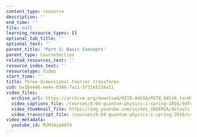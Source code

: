 ```yaml
---
content_type: resource
description: ''
end_time: ''
file: null
learning_resource_types: []
optional_tab_title: ''
optional_text: ''
parent_title: 'Part 1: Basic Concepts'
parent_type: CourseSection
related_resources_text: ''
resource_index_text: ''
resourcetype: Video
start_time: ''
title: Three-dimensional Fourier transforms
uid: be28e446-ee4e-9386-7a11-5f31e5134a11
video_files:
  archive_url: https://archive.org/download/MIT8.04S16/MIT8_04S16_lec08_s3_300k.mp4
  video_captions_file: /courses/8-04-quantum-physics-i-spring-2016/9dfe5ca2da3156a8b4fc57bc9489d08a_MJM1AzpB6Y4.vtt
  video_thumbnail_file: https://img.youtube.com/vi/nVs_VDQEM2A/default.jpg
  video_transcript_file: /courses/8-04-quantum-physics-i-spring-2016/cc20571344e88f9576aeefd19ca17340_MJM1AzpB6Y4.pdf
video_metadata:
  youtube_id: MJM1AzpB6Y4
---
```

